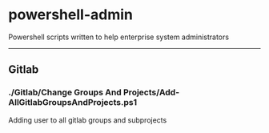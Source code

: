 # powershell-admin
Powershell scripts written to help enterprise system administrators

---

## Gitlab
### ./Gitlab/Change Groups And Projects/Add-AllGitlabGroupsAndProjects.ps1
Adding user to all gitlab groups and subprojects
